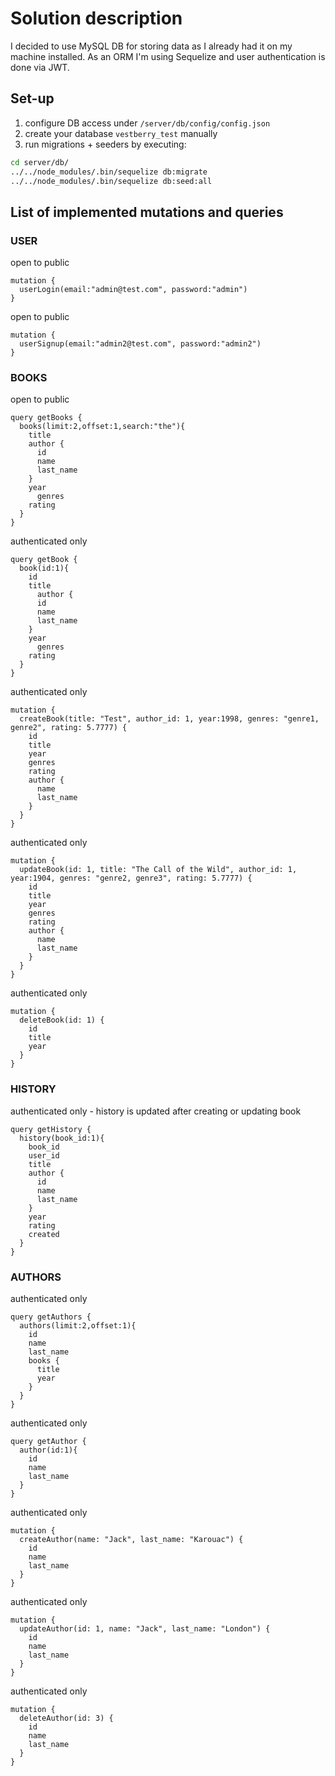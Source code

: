 # Solution description

I decided to use MySQL DB for storing data as I already had it on my machine installed.
As an ORM I'm using Sequelize and user authentication is done via JWT.

## Set-up
1. configure DB access under `/server/db/config/config.json`
1. create your database `vestberry_test` manually
1. run migrations + seeders by executing:
```bash
cd server/db/
../../node_modules/.bin/sequelize db:migrate
../../node_modules/.bin/sequelize db:seed:all
```

## List of implemented mutations and queries

### USER
open to public
```
mutation {
  userLogin(email:"admin@test.com", password:"admin")
}
```

open to public
```
mutation {
  userSignup(email:"admin2@test.com", password:"admin2")
}
```
### BOOKS
open to public
```
query getBooks {
  books(limit:2,offset:1,search:"the"){
    title
    author {
      id
      name
      last_name
    }
    year
	  genres
    rating
  }
}
```
authenticated only
```
query getBook {
  book(id:1){
    id
    title
	  author {
      id
      name
      last_name
    }
    year
	  genres
    rating
  }
}
```
authenticated only
```
mutation {
  createBook(title: "Test", author_id: 1, year:1998, genres: "genre1, genre2", rating: 5.7777) {
    id
    title
    year
    genres
    rating
    author {
      name
      last_name
    }
  }
}
```
authenticated only
```
mutation {
  updateBook(id: 1, title: "The Call of the Wild", author_id: 1, year:1904, genres: "genre2, genre3", rating: 5.7777) {
    id
    title
    year
    genres
    rating
    author {
      name
      last_name
    }
  }
}
```
authenticated only
```
mutation {
  deleteBook(id: 1) {
    id
    title
    year
  }
}
```

### HISTORY
authenticated only - history is updated after creating or updating book

```
query getHistory {
  history(book_id:1){
    book_id
    user_id
    title
    author {
      id
      name
      last_name
    }
    year
    rating
    created
  }
}
```

### AUTHORS
authenticated only
```
query getAuthors {
  authors(limit:2,offset:1){
    id
    name
    last_name
    books {
      title
      year
    }
  }
}
```
authenticated only
```
query getAuthor {
  author(id:1){
    id
    name
    last_name
  }
}
```
authenticated only
```
mutation {
  createAuthor(name: "Jack", last_name: "Karouac") {
    id
    name
    last_name
  }
}
```
authenticated only
```
mutation {
  updateAuthor(id: 1, name: "Jack", last_name: "London") {
    id
    name
    last_name
  }
}
```
authenticated only
```
mutation {
  deleteAuthor(id: 3) {
    id
    name
    last_name
  }
}
```
